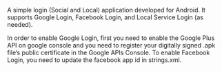 A simple login (Social and Local) application developed for Android. It supports Google Login, Facebook Login, and Local Service Login (as needed).

In order to enable Google Login, first you need to enable the Google Plus API on google console and you need to register your digitally signed .apk file’s public certificate in the Google APIs Console.
To enable Facebook Login, you need to update the facebook app id in strings.xml.
